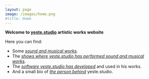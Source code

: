 ```yaml
---
layout: page
image: /images/home.png
#title: Home
---
```

**Welcome to [yeste.studio](/) artistic works website**

Here you can find:
- Some *[sound and musical works](/works)*.
- The *[shows where yeste.studio has performed sound and musical works](/shows)*.
- The *[software yeste.studio has developed](/software)* and used in his works.
- And a small bio of *[the person behind](/bio)* yeste.studio.


